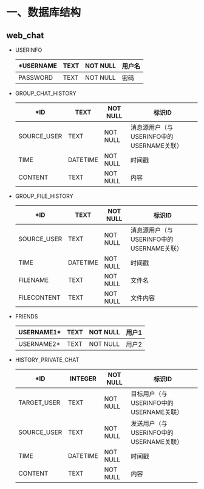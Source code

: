 # 一、数据库结构

## web_chat

- USERINFO

  | *USERNAME | TEXT | NOT NULL | 用户名 |
  | --------- | ---- | -------- | ------ |
  | PASSWORD  | TEXT | NOT NULL | 密码   |

  

- GROUP_CHAT_HISTORY

  | *ID         | TEXT     | NOT NULL | 标识ID                                   |
  | ----------- | -------- | -------- | ---------------------------------------- |
  | SOURCE_USER | TEXT     | NOT NULL | 消息源用户（与USERINFO中的USERNAME关联） |
  | TIME        | DATETIME | NOT NULL | 时间戳                                   |
  | CONTENT     | TEXT     | NOT NULL | 内容                                     |



- GROUP_FILE_HISTORY

  | *ID         | TEXT     | NOT NULL | 标识ID                                   |
  | ----------- | -------- | -------- | ---------------------------------------- |
  | SOURCE_USER | TEXT     | NOT NULL | 消息源用户（与USERINFO中的USERNAME关联） |
  | TIME        | DATETIME | NOT NULL | 时间戳                                   |
  | FILENAME    | TEXT     | NOT NULL | 文件名                                   |
  | FILECONTENT | TEXT     | NOT NULL | 文件内容                                 |



- FRIENDS

  | USERNAME1* | TEXT | NOT NULL | 用户1 |
  | ---------- | ---- | -------- | ----- |
  | USERNAME2* | TEXT | NOT NULL | 用户2 |



- HISTORY_PRIVATE_CHAT

  | *ID         | INTEGER  | NOT NULL | 标识ID                                 |
  | ----------- | -------- | -------- | -------------------------------------- |
  | TARGET_USER | TEXT     | NOT NULL | 目标用户（与USERINFO中的USERNAME关联） |
  | SOURCE_USER | TEXT     | NOT NULL | 发送用户（与USERINFO中的USERNAME关联） |
  | TIME        | DATETIME | NOT NULL | 时间戳                                 |
  | CONTENT     | TEXT     | NOT NULL | 内容                                   |

  